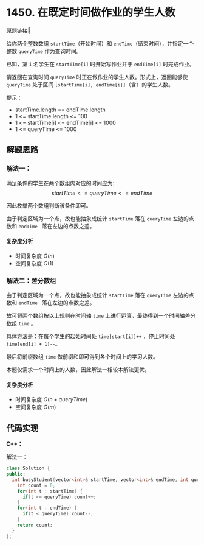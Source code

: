 # 1450. 在既定时间做作业的学生人数
[原题链接🔗](https://leetcode.cn/problems/number-of-students-doing-homework-at-a-given-time/)

给你两个整数数组 `startTime`（开始时间）和 `endTime`（结束时间），并指定一个整数 `queryTime` 作为查询时间。

已知，第 `i` 名学生在 `startTime[i]` 时开始写作业并于 `endTime[i]` 时完成作业。

请返回在查询时间 `queryTime` 时正在做作业的学生人数。形式上，返回能够使 `queryTime` 处于区间 `[startTime[i], endTime[i]]`（含）的学生人数。

提示：

 - startTime.length == endTime.length
 - 1 <= startTime.length <= 100
 - 1 <= startTime[i] <= endTime[i] <= 1000
 - 1 <= queryTime <= 1000

## 解题思路
### 解法一：
满足条件的学生在两个数组内对应的时间应为:
$$startTime <= queryTime <= endTime$$

因此枚举两个数组判断该条件即可。

由于判定区域为一个点，故也能抽象成统计 `startTime` 落在 `queryTime` 左边的点数和 `endTime ` 落在左边的点数之差。

#### 复杂度分析
 - 时间复杂度 $O(n)$
 - 空间复杂度 $O(1)$

### 解法二：差分数组
由于判定区域为一个点，故也能抽象成统计 `startTime` 落在 `queryTime` 左边的点数和 `endTime ` 落在左边的点数之差。

故可将两个数组按以上规则在时间轴 `time` 上进行运算，最终得到一个时间轴差分数组 `time` 。

具体方法是：在每个学生的起始时间处 `time[start[i]]++` ，停止时间处 `time[end[i] + 1]--`。

最后将前缀数组 `time` 做前缀和即可得到各个时间上的学习人数。

本题仅需求一个时间上的人数，因此解法一相较本解法更优。

#### 复杂度分析
 - 时间复杂度 $O(n + queryTime)$
 - 空间复杂度 $O(m)$

## 代码实现

**C++：**

解法一：
```C++
class Solution {
public:
  int busyStudent(vector<int>& startTime, vector<int>& endTime, int queryTime) {
    int count = 0;
    for(int t : startTime) {
      if(t <= queryTime) count++;
    }
    for(int t : endTime) {
      if(t < queryTime) count--;
    }
    return count;
  }
};
```
